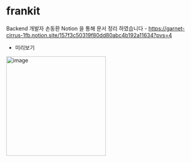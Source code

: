 # frankit
Backend 개발자 손동환
Notion 을 통해 문서 정리 하였습니다 - https://garnet-cirrus-1fb.notion.site/157f3c50319f80dd80abc4b192a11634?pvs=4

- 미리보기
<img width="265" alt="image" src="https://github.com/user-attachments/assets/dd2dda1a-534c-4c7e-836c-f984c44e19f3" />
